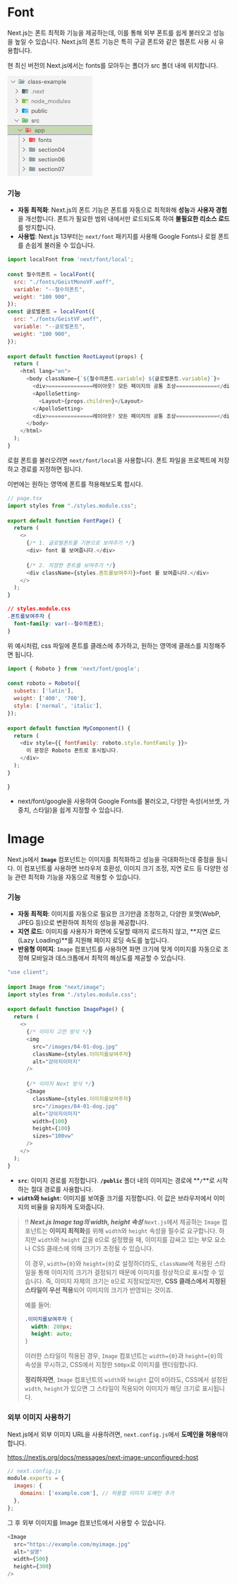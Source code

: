 # Font

Next.js는 폰트 최적화 기능을 제공하는데, 이를 통해 외부 폰트를 쉽게 불러오고 성능을 높일 수 있습니다. Next.js의 폰트 기능은 특히 구글 폰트와 같은 웹폰트 사용 시 유용합니다.

현 최신 버전의 Next.js에서는 fonts를 모아두는 폴더가 src 폴더 내에 위치합니다.

<img src="../img/next 내장기능.webp"/>

### **기능**

- **자동 최적화**: Next.js의 폰트 기능은 폰트를 자동으로 최적화해 **성능**과 **사용자 경험**을 개선합니다. 폰트가 필요한 범위 내에서만 로드되도록 하여 **불필요한 리소스 로드**를 방지합니다.
- **사용법**: Next.js 13부터는 `next/font` 패키지를 사용해 Google Fonts나 로컬 폰트를 손쉽게 불러올 수 있습니다.

```javascript
import localFont from 'next/font/local';

const 철수의폰트 = localFont({
  src: "./fonts/GeistMonoVF.woff",
  variable: "--철수의폰트",
  weight: "100 900",
});
const 글로벌폰트 = localFont({
  src: "./fonts/GeistVF.woff",
  variable: "--글로벌폰트",
  weight: "100 900",
});

export default function RootLayout(props) {
  return (
    <html lang="en">
      <body className={`${철수의폰트.variable} ${글로벌폰트.variable}`}>
        <div>==============레이아웃? 모든 페이지의 공통 조상=============</div>
        <ApolloSetting>
          <Layout>{props.children}</Layout>
        </ApolloSetting>
        <div>==============레이아웃? 모든 페이지의 공통 조상=============</div>
      </body>
    </html>
  );
}

```

로컬 폰트를 불러오려면 `next/font/local`을 사용합니다. 폰트 파일을 프로젝트에 저장하고 경로를 지정하면 됩니다.

이번에는 원하는 영역에 폰트를 적용해보도록 합시다.

```typescript
// page.tsx
import styles from "./styles.module.css";

export default function FontPage() {
  return (
    <>
      {/* 1. 글로벌폰트를 기본으로 보여주기 */}
      <div> font 를 보여줍니다.</div>

      {/* 2. 지정한 폰트를 보여주기 */}
      <div className={styles.폰트를보여주자}>font 를 보여줍니다.</div>
    </>
  );
}
```
```css
// styles.module.css
.폰트를보여주자 {
  font-family: var(--철수의폰트);
}
```
위 예시처럼, css 파일에 폰트를 클래스에 추가하고, 원하는 영역에 클래스를 지정해주면 됩니다.

```javascript
import { Roboto } from 'next/font/google';

const roboto = Roboto({
  subsets: ['latin'],
  weight: ['400', '700'],
  style: ['normal', 'italic'],
});

export default function MyComponent() {
  return (
    <div style={{ fontFamily: roboto.style.fontFamily }}>
      이 문장은 Roboto 폰트로 표시됩니다.
    </div>
  );
}
```
}
​
- next/font/google을 사용하여 Google Fonts를 불러오고, 다양한 속성(서브셋, 가중치, 스타일)을 쉽게 지정할 수 있습니다.

# Image

Next.js에서 **`Image`** 컴포넌트는 이미지를 최적화하고 성능을 극대화하는데 중점을 둡니다. 이 컴포넌트를 사용하면 브라우저 호환성, 이미지 크기 조정, 지연 로드 등 다양한 성능 관련 최적화 기능을 자동으로 적용할 수 있습니다.

### **기능**

- **자동 최적화**: 이미지를 자동으로 필요한 크기만큼 조정하고, 다양한 포맷(WebP, JPEG 등)으로 변환하여 최적의 성능을 제공합니다.
- **지연 로드**: 이미지를 사용자가 화면에 도달할 때까지 로드하지 않고, **지연 로드(Lazy Loading)**를 지원해 페이지 로딩 속도를 높입니다.
- **반응형 이미지**: `Image` 컴포넌트를 사용하면 화면 크기에 맞게 이미지를 자동으로 조정해 모바일과 데스크톱에서 최적의 해상도를 제공할 수 있습니다.

```typescript
"use client";

import Image from "next/image";
import styles from "./styles.module.css";

export default function ImagePage() {
  return (
    <>
      {/* 이미지 고전 방식 */}
      <img
        src="/images/04-01-dog.jpg"
        className={styles.이미지를보여주자}
        alt="강아지이미지"
      />

      {/* 이미지 Next 방식 */}
      <Image
        className={styles.이미지를보여주자}
        src="/images/04-01-dog.jpg"
        alt="강아지이미지"
        width={100}
        height={100}
        sizes="100vw"
      />
    </>
  );
}

```

- **`src`**: 이미지 경로를 지정합니다. **`/public`** 폴더 내의 이미지는 경로에 **`/`**로 시작하는 절대 경로를 사용합니다.
- **`width`와 `height`**: 이미지를 보여줄 크기를 지정합니다. 이 값은 브라우저에서 이미지의 비율을 유지하게 도와줍니다.

> ‼️ ***Next.js Image tag의 width, height 속성***
`Next.js`에서 제공하는 `Image` 컴포넌트는 **이미지 최적화**를 위해 `width`와 `height` 속성을 필수로 요구합니다. 하지만 `width`와 `height` 값을 `0`으로 설정했을 때, 이미지를 감싸고 있는 부모 요소나 CSS 클래스에 의해 크기가 조정될 수 있습니다.
> 
> 
> 이 경우, `width={0}`와 `height={0}`로 설정하더라도, `className`에 적용된 스타일을 통해 이미지의 크기가 결정되기 때문에 이미지를 정상적으로 표시할 수 있습니다. 즉, 이미지 자체의 크기는 `0`으로 지정되었지만, **CSS 클래스에서 지정된 스타일이 우선 적용**되어 이미지의 크기가 반영되는 것이죠.
> 
> 예를 들어:
> 
> ```css
> .이미지를보여주자 {
>   width: 200px;
>   height: auto;
> }
> ```
> 
> 이러한 스타일이 적용된 경우, `Image` 컴포넌트는 `width={0}`과 `height={0}`의 속성을 무시하고, CSS에서 지정한 `500px`로 이미지를 렌더링합니다.
> 
> **정리하자면**, `Image` 컴포넌트의 `width`와 `height` 값이 `0`이라도, CSS에서 설정된 `width`, `height`가 있으면 그 스타일이 적용되어 이미지가 해당 크기로 표시됩니다.
>

### **외부 이미지 사용하기**

Next.js에서 외부 이미지 URL을 사용하려면, `next.config.js`에서 **도메인을 허용**해야 합니다.

https://nextjs.org/docs/messages/next-image-unconfigured-host


```javascript
// next.config.js
module.exports = {
  images: {
    domains: ['example.com'], // 허용할 이미지 도메인 추가
  },
};
```
그 후 외부 이미지를 Image 컴포넌트에서 사용할 수 있습니다.
```javascript
<Image
  src="https://example.com/myimage.jpg"
  alt="설명"
  width={500}
  height={300}
/>
```